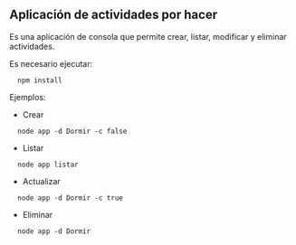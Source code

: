 ## Aplicación de actividades por hacer

Es una aplicación de consola que permite crear, listar, modificar
y eliminar actividades.

Es necesario ejecutar:

`````
  npm install
`````

Ejemplos:

- Crear
```
  node app -d Dormir -c false
```

- Listar
```
  node app listar
```

- Actualizar 
```
  node app -d Dormir -c true
```

- Eliminar 
```
  node app -d Dormir
```
